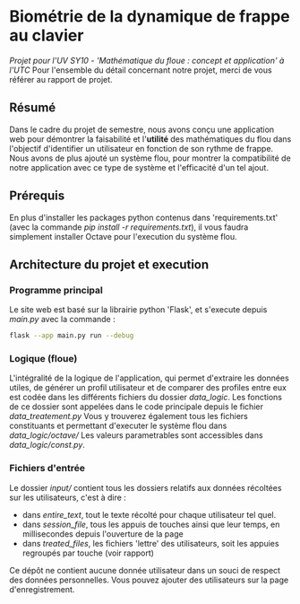 # Biométrie de la dynamique de frappe au clavier
*Projet pour l'UV SY10 - 'Mathématique du floue : concept et application' à l'UTC*
Pour l'ensemble du détail concernant notre projet, merci de vous référer au rapport de projet.

## Résumé

Dans le cadre du projet de semestre, nous avons conçu une application web pour démontrer la faisabilité et l'**utilité** des mathématiques du flou dans l'objectif d'identifier un utilisateur en fonction de son rythme de frappe.
Nous avons de plus ajouté un système flou, pour montrer la compatibilité de notre application avec ce type de système et l'efficacité d'un tel ajout.

## Prérequis
En plus d'installer les packages python contenus dans 'requirements.txt' (avec la commande *pip install -r requirements.txt*), il vous faudra simplement installer Octave pour l'execution du système flou.

## Architecture du projet et execution
### Programme principal
Le site web est basé sur la librairie python 'Flask', et s'execute depuis *main.py* avec la commande :
```bash
flask --app main.py run --debug
```

### Logique (floue)

L'intégralité de la logique de l'application, qui permet d'extraire les données utiles, de générer un profil utilisateur et de comparer des profiles entre eux est codée dans les différents fichiers du dossier *data_logic*. Les fonctions de ce dossier sont appelées dans le code principale depuis le fichier *data_treatement.py* Vous y trouverez également tous les fichiers constituants et permettant d'executer le système flou dans *data_logic/octave/*
Les valeurs parametrables sont accessibles dans *data_logic/const.py*.

### Fichiers d'entrée

Le dossier *input/* contient tous les dossiers relatifs aux données récoltées sur les utilisateurs, c'est à dire :
- dans *entire_text*, tout le texte récolté pour chaque utilisateur tel quel.
- dans *session_file*, tous les appuis de touches ainsi que leur temps, en millisecondes depuis l'ouverture de la page
- dans *treated_files*, les fichiers 'lettre' des utilisateurs, soit les appuies regroupés par touche (voir rapport)

Ce dépôt ne contient aucune donnée utilisateur dans un souci de respect des données personnelles. Vous pouvez ajouter des utilisateurs sur la page d'enregistrement.
